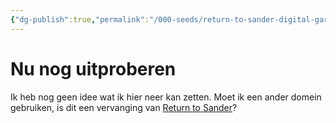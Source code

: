 ```yaml
---
{"dg-publish":true,"permalink":"/000-seeds/return-to-sander-digital-garden/","tags":"gardenEntry"}
---
```


# Nu nog uitproberen
Ik heb nog geen idee wat ik hier neer kan zetten. Moet ik een ander domein gebruiken, is dit een vervanging van [Return to Sander](https://returntosander.net)?


